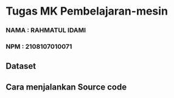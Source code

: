 # Tugas MK Pembelajaran-mesin

### NAMA : RAHMATUL IDAMI
### NPM : 2108107010071

## Dataset
## Cara menjalankan Source code
